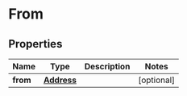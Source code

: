 

# From


## Properties

| Name | Type | Description | Notes |
|------------ | ------------- | ------------- | -------------|
|**from** | [**Address**](Address.md) |  |  [optional] |



